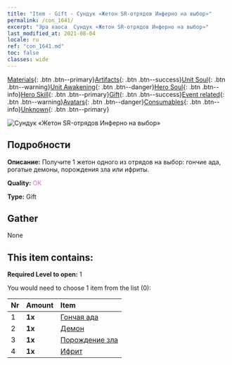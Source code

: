 ```yaml
---
title: "Item - Gift - Сундук «Жетон SR-отрядов Инферно на выбор»"
permalink: /con_1641/
excerpt: "Эра хаоса  Сундук «Жетон SR-отрядов Инферно на выбор»"
last_modified_at: 2021-08-04
locale: ru
ref: "con_1641.md"
toc: false
classes: wide
---
```

 [Materials](/ItemsRU/){: .btn .btn--primary}[Artifacts](/ItemsRU/Artifacts/){: .btn .btn--success}[Unit Soul](/ItemsRU/UnitSoul/){: .btn .btn--warning}[Unit Awakening](/ItemsRU/UnitAwakening/){: .btn .btn--danger}[Hero Soul](/ItemsRU/HeroSoul/){: .btn .btn--info}[Hero Skill](/ItemsRU/HeroSkill/){: .btn .btn--primary}[Gift](/ItemsRU/Gift/){: .btn .btn--success}[Event related](/ItemsRU/Events/){: .btn .btn--warning}[Avatars](/ItemsRU/Avatars/){: .btn .btn--danger}[Consumables](/ItemsRU/Consumables/){: .btn .btn--info}[Unknown](/ItemsRU/Unknown/){: .btn .btn--primary}

 ![Сундук «Жетон SR-отрядов Инферно на выбор»](/images/t/i_907257.png)

## Подробности
 **Описание:** Получите 1 жетон одного из отрядов на выбор: гончие ада, рогатые демоны, порождения зла или ифриты.

 **Quality:** <span style="color: #DA70D6">OK</span>

 **Type:** Gift

## Gather

  None

## This item contains:

 **Required Level to open:** 1

 You would need to choose 1 item from the list (0):

  | Nr | Amount |     Item    |
  |:---|:-------|:------------|
  | 1 |  **1x** | [Гончая ада](/ItemsRU/unt_228/) |  | 
  | 2 |  **1x** | [Демон](/ItemsRU/unt_229/) |  | 
  | 3 |  **1x** | [Порождение зла](/ItemsRU/unt_230/) |  | 
  | 4 |  **1x** | [Ифрит](/ItemsRU/unt_231/) |  | 
